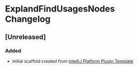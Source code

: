 <!-- Keep a Changelog guide -> https://keepachangelog.com -->

# ExplandFindUsagesNodes Changelog

## [Unreleased]
### Added
- Initial scaffold created from [IntelliJ Platform Plugin Template](https://github.com/JetBrains/intellij-platform-plugin-template)
